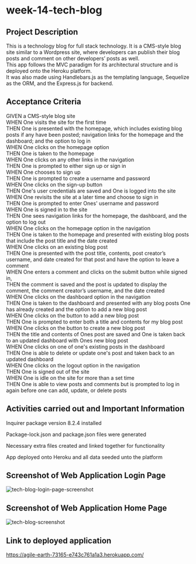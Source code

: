 # week-14-tech-blog

## Project Description

This is a technology blog for full stack technology. It is a CMS-style blog site similar to a Wordpress site, where developers can publish their blog posts and comment on other developers’ posts as well.<br>
This app follows the MVC paradigm for its architectural structure and is deployed onto the Heroku platform.<br> It was also made using Handlebars.js as the templating language, Sequelize as the ORM, and the Express.js for backend.

## Acceptance Criteria

GIVEN a CMS-style blog site<br>
WHEN One visits the site for the first time<br>
THEN One is presented with the homepage, which includes existing blog posts if any have been posted; navigation links for the homepage and the dashboard; and the option to log in<br>
WHEN One clicks on the homepage option<br>
THEN One is taken to the homepage<br>
WHEN One clicks on any other links in the navigation<br>
THEN One is prompted to either sign up or sign in<br>
WHEN One chooses to sign up<br>
THEN One is prompted to create a username and password<br>
WHEN One clicks on the sign-up button<br>
THEN One's user credentials are saved and One is logged into the site<br>
WHEN One revisits the site at a later time and choose to sign in<br>
THEN One is prompted to enter Ones' username and password<br>
WHEN One is signed in to the site<br>
THEN One sees navigation links for the homepage, the dashboard, and the option to log out<br>
WHEN One clicks on the homepage option in the navigation<br>
THEN One is taken to the homepage and presented with existing blog posts that include the post title and the date created<br>
WHEN One clicks on an existing blog post<br>
THEN One is presented with the post title, contents, post creator’s username, and date created for that post and have the option to leave a comment<br>
WHEN One enters a comment and clicks on the submit button while signed in,<br>
THEN the comment is saved and the post is updated to display the comment, the comment creator’s username, and the date created<br>
WHEN One clicks on the dashboard option in the navigation<br>
THEN One is taken to the dashboard and presented with any blog posts One has already created and the option to add a new blog post<br>
WHEN One clicks on the button to add a new blog post<br>
THEN One is prompted to enter both a title and contents for my blog post<br>
WHEN One clicks on the button to create a new blog post<br>
THEN the title and contents of Ones post are saved and One is taken back to an updated dashboard with Ones new blog post<br>
WHEN One clicks on one of one's existing posts in the dashboard<br>
THEN One is able to delete or update one's post and taken back to an updated dashboard<br>
WHEN One clicks on the logout option in the navigation<br>
THEN One is signed out of the site<br>
WHEN One is idle on the site for more than a set time<br>
THEN One is able to view posts and comments but is prompted to log in again before one can add, update, or delete posts<br>

## Activities carried out and Important Information

Inquirer package version 8.2.4 installed

Package-lock.json and package.json files were generated

Necessary extra files created and linked together for functionality

App deployed onto Heroku and all data seeded unto the platform

## Screenshot of Web Application Login Page

![tech-blog-login-page-screenshot](https://github.com/michaelcoder7/week-14-tech-blog/assets/128432461/35d67463-0ec3-46b7-9b46-4f0daaa443f6)

## Screenshot of Web Application Home Page

![tech-blog-screenshot](https://github.com/michaelcoder7/week-14-tech-blog/assets/128432461/b11cccad-3a94-43c3-b012-9ebddd498bc4)

## Link to deployed application

https://agile-earth-73165-e743c761a1a3.herokuapp.com/
